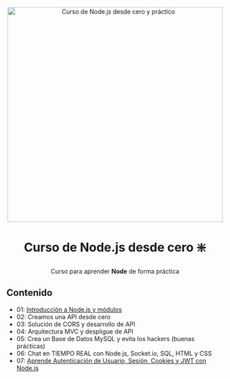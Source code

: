 <div align="center">
    <img alt="Curso de Node.js desde cero y práctico" src="https://github-production-user-asset-6210df.s3.amazonaws.com/1561955/254806429-8ff74316-d49e-4358-8b1e-07d7b5a64ed4.jpeg" width="500">

# Curso de Node.js desde cero ❇️
Curso para aprender **Node** de forma práctica
</div>

## Contenido

- 01: [Introducción a Node.js y módulos](https://github.com/JuaniPucheta/Course-NodeJS/tree/main/01%20Introduccion%20y%20primeros%20pasos)
- 02: Creamos una API desde cero
- 03: Solución de CORS y desarrollo de API
- 04: Arquitectura MVC y despligue de API
- 05: Crea un Base de Datos MySQL y evita los hackers (buenas prácticas)
- 06: Chat en TIEMPO REAL con Node.js, Socket.io, SQL, HTML y CSS
- 07: [Aprende Autenticación de Usuario, Sesión, Cookies y JWT con Node.js](https://github.com/JuaniPucheta/Course-NodeJS/tree/main/07%20Auth%20user%2C%20session%2C%20cookies%20y%20jwt)